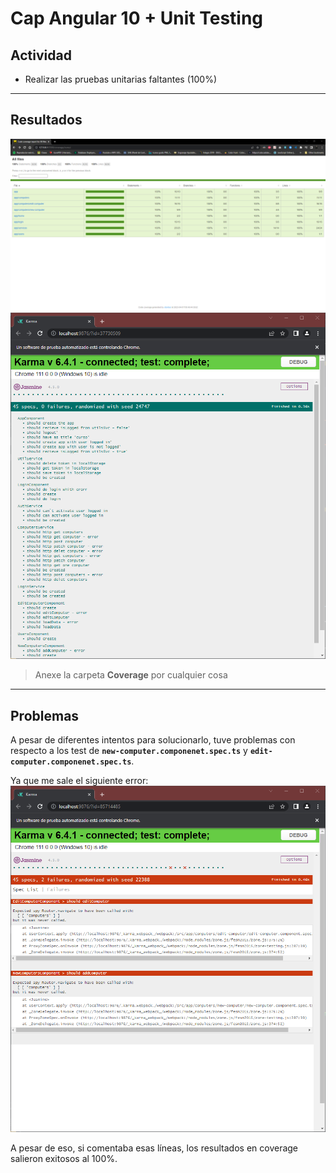# Cap Angular 10 + Unit Testing

## Actividad
* Realizar las pruebas unitarias faltantes (100%)

***
## Resultados

![Resultado-coverage](imgs/resultados-coverage.png)
![Resultado-karma](imgs/resultados-karma.png)

>Anexe la carpeta **Coverage** por cualquier cosa

***
## Problemas
A pesar de diferentes intentos para solucionarlo, tuve problemas con respecto a los test de **```new-computer.componenet.spec.ts```** y **```edit-computer.componenet.spec.ts```**.

Ya que me sale el siguiente error:
![Error](imgs/error-navigated.png)

A pesar de eso, si comentaba esas líneas, los resultados en coverage salieron exitosos al 100%.